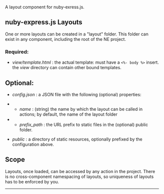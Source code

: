 A layout component for nuby-exress.js. 

## nuby-express.js Layouts

One or more layouts can be created in a "layout" folder. This folder can exist in any component, including the root of the NE project. 

### Required:

 * *view/template.html* : the actual template: must have a `<%- body %>` insert. the _*view*_ directory can contain other bound templates.

## Optional: 

 * *config.json* : a JSON file with the following (optional) properties: 
 *  * *name* : (string) the name by which the layout can be called in actions; by default, the name of the layout folder
 *  * *prefix_path* : the URL prefix to static files in the (optional) public folder. 
 
 * _*public*_ : a directory of static resources, optionally prefixed by the configuration above. 
 
## Scope

Layouts, once loaded, can be accessed by any action in the project. There is no cross-component namespacing of layouts, so uniqueness of layouts has to be enforced by you.

-------


